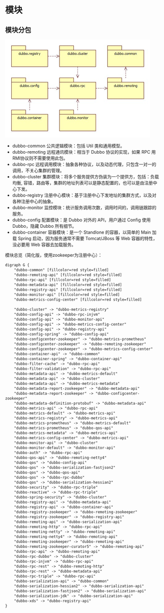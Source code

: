 # 模块
## 模块分包
![dubbo-modules.jpg](../images/dubbo-modules.jpg)
* dubbo-common 公共逻辑模块：包括 Util 类和通用模型。
* dubbo-remoting 远程通讯模块：相当于 Dubbo 协议的实现，如果 RPC 用 RMI协议则不需要使用此包。
* dubbo-rpc 远程调用模块：抽象各种协议，以及动态代理，只包含一对一的调用，不关心集群的管理。
* dubbo-cluster 集群模块：将多个服务提供方伪装为一个提供方，包括：负载均衡, 容错，路由等，集群的地址列表可以是静态配置的，也可以是由注册中心下发。
* dubbo-registry 注册中心模块：基于注册中心下发地址的集群方式，以及对各种注册中心的抽象。
* dubbo-monitor 监控模块：统计服务调用次数，调用时间的，调用链跟踪的服务。
* dubbo-config 配置模块：是 Dubbo 对外的 API，用户通过 Config 使用Dubbo，隐藏 Dubbo 所有细节。
* dubbo-container 容器模块：是一个 Standlone 的容器，以简单的 Main 加载 Spring 启动，因为服务通常不需要 Tomcat/JBoss 等 Web 容器的特性，没必要用 Web 容器去加载服务。

模块总览（简化版，使用zookeeper为注册中心）：
```plantuml
digraph G {
    "dubbo-common" [fillcolor=red style=filled]
    "dubbo-remoting-api" [fillcolor=red style=filled]
    "dubbo-rpc-api" [fillcolor=red style=filled]
    "dubbo-metadata-api" [fillcolor=red style=filled]
    "dubbo-registry-api" [fillcolor=red style=filled]
    "dubbo-monitor-api" [fillcolor=red style=filled]
    "dubbo-metrics-config-center" [fillcolor=red style=filled]
    
    "dubbo-cluster" -> "dubbo-metrics-registry"
    "dubbo-config-api" -> "dubbo-rpc-injvm"
    "dubbo-config-api" -> "dubbo-monitor-api"
    "dubbo-config-api" -> "dubbo-metrics-config-center"
    "dubbo-config-api" -> "dubbo-registry-api"
    "dubbo-config-spring" -> "dubbo-config-api"
    "dubbo-configcenter-zookeeper" -> "dubbo-metrics-prometheus"
    "dubbo-configcenter-zookeeper" -> "dubbo-remoting-zookeeper"
    "dubbo-configcenter-zookeeper" -> "dubbo-metrics-config-center"
    "dubbo-container-api" -> "dubbo-common"
    "dubbo-container-spring" -> "dubbo-container-api"
    "dubbo-filter-cache" -> "dubbo-rpc-api"
    "dubbo-filter-validation" -> "dubbo-rpc-api"
    "dubbo-metadata-api" -> "dubbo-metrics-default"
    "dubbo-metadata-api" -> "dubbo-cluster"
    "dubbo-metadata-api" -> "dubbo-metrics-metadata"
    "dubbo-metadata-report-zookeeper" -> "dubbo-metadata-api"
    "dubbo-metadata-report-zookeeper" -> "dubbo-configcenter-zookeeper"
    "dubbo-metadata-definition-protobuf" -> "dubbo-metadata-api"
    "dubbo-metrics-api" -> "dubbo-rpc-api"
    "dubbo-metrics-default" -> "dubbo-metrics-api"
    "dubbo-metrics-registry" -> "dubbo-metrics-api"
    "dubbo-metrics-prometheus" -> "dubbo-metrics-default"
    "dubbo-metrics-prometheus" -> "dubbo-qos-api"
    "dubbo-metrics-metadata" -> "dubbo-metrics-api"
    "dubbo-metrics-config-center" -> "dubbo-metrics-api"
    "dubbo-monitor-api" -> "dubbo-cluster"
    "dubbo-monitor-default" -> "dubbo-monitor-api"
    "dubbo-auth" -> "dubbo-rpc-api"
    "dubbo-qos-api" -> "dubbo-remoting-netty4"
    "dubbo-qos" -> "dubbo-config-api"
    "dubbo-qos" -> "dubbo-serialization-fastjson2"
    "dubbo-qos" -> "dubbo-qos-api"
    "dubbo-qos" -> "dubbo-rpc-dubbo"
    "dubbo-qos" -> "dubbo-serialization-hessian2"
    "dubbo-security" -> "dubbo-rpc-triple"
    "dubbo-reactive" -> "dubbo-rpc-triple"
    "dubbo-spring-security" -> "dubbo-cluster"
    "dubbo-registry-api" -> "dubbo-metadata-api"
    "dubbo-registry-api" -> "dubbo-container-api"
    "dubbo-registry-zookeeper" -> "dubbo-remoting-zookeeper"
    "dubbo-registry-zookeeper" -> "dubbo-registry-api"
    "dubbo-remoting-api" -> "dubbo-serialization-api"
    "dubbo-remoting-http" -> "dubbo-rpc-api"
    "dubbo-remoting-netty" -> "dubbo-remoting-api"
    "dubbo-remoting-netty4" -> "dubbo-remoting-api"
    "dubbo-remoting-zookeeper" -> "dubbo-remoting-api"
    "dubbo-remoting-zookeeper-curator5" -> "dubbo-remoting-api"
    "dubbo-rpc-api" -> "dubbo-remoting-api"
    "dubbo-rpc-dubbo" -> "dubbo-cluster"
    "dubbo-rpc-injvm" -> "dubbo-rpc-api"
    "dubbo-rpc-rest" -> "dubbo-remoting-http"
    "dubbo-rpc-rest" -> "dubbo-metadata-api"
    "dubbo-rpc-triple" -> "dubbo-rpc-api"
    "dubbo-serialization-api" -> "dubbo-common"
    "dubbo-serialization-hessian2" -> "dubbo-serialization-api"
    "dubbo-serialization-fastjson2" -> "dubbo-serialization-api"
    "dubbo-serialization-jdk" -> "dubbo-serialization-api"
    "dubbo-xds" -> "dubbo-registry-api"
}

```